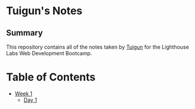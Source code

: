 # Tuigun's Notes
## Summary

This repository contains all of the notes taken by [Tuigun](https://github.com/tbekishev) for the Lighthouse Labs Web Development Bootcamp.

# Table of Contents

* [Week 1](/Week_1/)
  * [Day 1](/Week_1/Day_1/)
